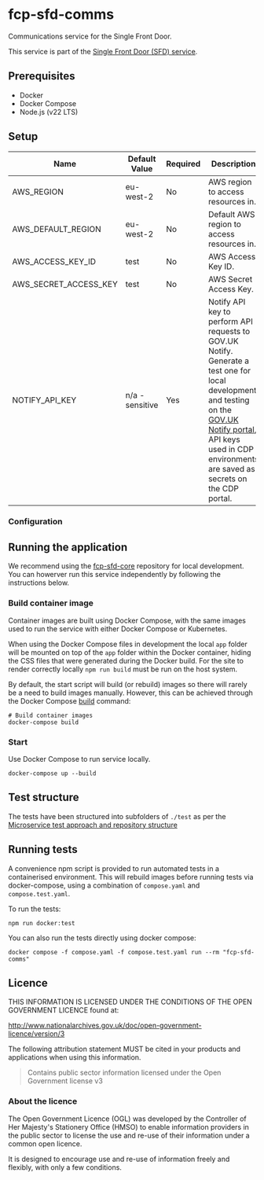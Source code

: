 # fcp-sfd-comms
Communications service for the Single Front Door.

This service is part of the [Single Front Door (SFD) service](https://github.com/DEFRA/fcp-sfd-core).

## Prerequisites
- Docker
- Docker Compose
- Node.js (v22 LTS)

## Setup
| Name                      | Default Value                                          | Required                  | Description                                                                 |
|---------------------------|--------------------------------------------------------|---------------------------|-----------------------------------------------------------------------------|
| AWS_REGION                | eu-west-2                                              | No                        | AWS region to access resources in.                                          |
| AWS_DEFAULT_REGION        | eu-west-2                                              | No                        | Default AWS region to access resources in.                                  |
| AWS_ACCESS_KEY_ID         | test                                                   | No                        | AWS Access Key ID.                                                          |
| AWS_SECRET_ACCESS_KEY     | test                                                   | No                        | AWS Secret Access Key.                                                      |
| NOTIFY_API_KEY            | n/a - sensitive                                        | Yes                       | Notify API key to perform API requests to GOV.UK Notify. Generate a test one for local development and testing on the [GOV.UK Notify portal](https://www.notifications.service.gov.uk/), API keys used in CDP environments are saved as secrets on the CDP portal. |                                           | Yes                       | Boolean to determine whether to use mock Notify server.                     |

### Configuration

## Running the application

We recommend using the [fcp-sfd-core](https://github.com/DEFRA/fcp-sfd-core) repository for local development. You can howerver run this service independently by following the instructions below.

### Build container image

Container images are built using Docker Compose, with the same images used to run the service with either Docker Compose or Kubernetes.

When using the Docker Compose files in development the local `app` folder will
be mounted on top of the `app` folder within the Docker container, hiding the CSS files that were generated during the Docker build.  For the site to render correctly locally `npm run build` must be run on the host system.


By default, the start script will build (or rebuild) images so there will
rarely be a need to build images manually. However, this can be achieved
through the Docker Compose
[build](https://docs.docker.com/compose/reference/build/) command:
```
# Build container images
docker-compose build
```

### Start

Use Docker Compose to run service locally.

```
docker-compose up --build
```

## Test structure

The tests have been structured into subfolders of `./test` as per the
[Microservice test approach and repository structure](https://eaflood.atlassian.net/wiki/spaces/FPS/pages/1845396477/Microservice+test+approach+and+repository+structure)

## Running tests

A convenience npm script is provided to run automated tests in a containerised
environment. This will rebuild images before running tests via docker-compose,
using a combination of `compose.yaml` and `compose.test.yaml`.

To run the tests:
```
npm run docker:test
```

You can also run the tests directly using docker compose:
```
docker compose -f compose.yaml -f compose.test.yaml run --rm "fcp-sfd-comms"
```

## Licence

THIS INFORMATION IS LICENSED UNDER THE CONDITIONS OF THE OPEN GOVERNMENT LICENCE found at:

<http://www.nationalarchives.gov.uk/doc/open-government-licence/version/3>

The following attribution statement MUST be cited in your products and applications when using this information.

> Contains public sector information licensed under the Open Government license v3

### About the licence

The Open Government Licence (OGL) was developed by the Controller of Her Majesty's Stationery Office (HMSO) to enable information providers in the public sector to license the use and re-use of their information under a common open licence.

It is designed to encourage use and re-use of information freely and flexibly, with only a few conditions.
